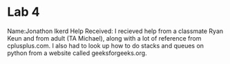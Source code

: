 # Lab 4
Name:Jonathon Ikerd
Help Received: I recieved help from a classmate Ryan Keun and from adult (TA Michael), along with a lot of reference from cplusplus.com. I also had to look up how to do stacks and queues on python from a website called geeksforgeeks.org.
